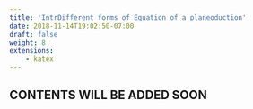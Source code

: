 ```yaml
---
title: 'IntrDifferent forms of Equation of a planeoduction'
date: 2018-11-14T19:02:50-07:00
draft: false
weight: 8
extensions:
    - katex
---
```


## CONTENTS WILL BE ADDED SOON